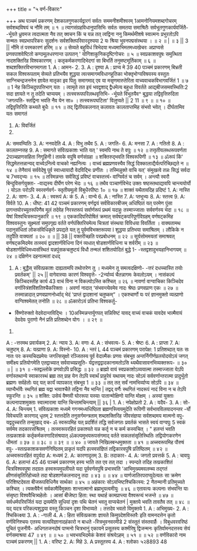 +++
title = "५ वर्ण-विकारः"

+++
अथ पञ्चमं प्रकरणम् 
देशकालगुणकार्यद्वारगं 
सर्वतः सममनीशमीश्वरम् 
1आमनोनियमशब्दगोचरम् 
सर्वशब्दविषयं च नौमि तम् ॥ १ ॥ 
त्यागसंग्रहविधानुपासिभिः 
सर्वतः समतया समाश्रितैः 
सर्वभूतगुणकार्यवर्जितै- 
-र्भूयते ध्रुवमज त्वदात्मता 
नैव तत् क्वचन किं च यन्न तत् 
त्वद्विना ननु किमर्थमीशषे 
स्वात्मनः प्रभुरतोऽपि सन्मतः 
स्वप्रभापरिकरः सुदर्शनः 
सर्वशक्तिपरिवारदृश्यया 2 
यः श्रिया भुवनपद्मसंस्थया । 
॥ २ ॥ 
| 
॥ ३ || 3 || 
नौमि तं परमकारणं हरिम् ॥ ४ ॥ 
सेव्यते बहुविधं त्रिभेदया 
मध्यमाभिमतमध्यखेचरः 
अप्राप्यसे प्रणवपाशवेष्टितो 
कण्ठमूलधरणान्त उत्पतन् 
' 
योगिशाकुनिकदृष्टिगोचरः ॥ ५ ॥ 
स्वप्रकाशवपुषः समुत्थिता 
नादशक्तिरिह विश्वकारणम् । 
कतृकर्मकरणादिभेदगां 
सा बिभर्ति तनुमष्टमूर्तिकाम् ॥ ६ ॥ 
शब्दशक्तिरविभागमागता 
1. 
A : आमन- 
2. 
3. 
A : दृश्या A : प्राप्य मे 
39 
40 
पञ्चमं प्रकारणम् 
बिभ्रती सकल विश्वरूपताम् 
सेव्यते प्रतिभयैव शुद्धया 
त्वत्समागमविधानहूतिका 
भोक्तृभोग्यविषयस्य वस्तुतः 
साग्निचन्द्रजननेन ज्ञायेत 
मातृका इव पितुः समागमाद् 
एव या मसृणमारुतेरिता 
वाच्यवाचकविभागवर्जितं 1 
॥ ७ ॥ 
1 
नेह किञ्चिदुपपत्तिभाग् यतः । 
त्वामृते तत इयं भवद्वशाद् 
द्वैधमेत्य बहुधा विवर्तते 
आद्यबीजसमवस्थिति:2 सदा 
ज्ञायते न तु तदेति चाप्ययम् । 
तत्स्वरूपपरिलब्धवृत्तिभि- 
-र्भूयते विभुतयैव^ बुद्धया 
तद्विवृत्तिरुदिता 'जगत्पति- 
स्तद्विना भवति नैव येन सा० । 
तत्स्वरूपघटिता' विलुप्यते 
|| 2 11 
॥ ९ ॥ 
॥ १० ॥ 
तद्विवृत्तिरिति कथ्यते बुधैः ॥ ११ ॥ 
तद् द्वितीयकलनात् कलावतः 
कालताप्तमिह संभवो भवेत् । 
दीर्घतामिव यतः समागतं‍ 
1. A: विवर्जितं 
2. 
A: समवम्यितिः 
3. A: ननवदेति 
4. 
A : विभु तथैव 
5. 
A : जगति- 
6. 
A: मनसा 
7. 
A : गतितो 
8. 
A : कालतम्नत्तह 
9. 
A : समागते 
संवित्प्रकाशः 
भाति यत् ' स्वमपि नाथ ते वपुः ॥ १२ ॥ 
तत्तृतीयलब्धरूपवर्णता 
2पञ्चप्राणसहिता निगूहिनी I 
तावके वपुषि वर्णसंग्रहा 
॥ 
शक्तिरुद्भवति विश्वरूपिणी ॥ १३ ॥ 
ॐरूपं किं' सिद्धमेतत्तन्नान्यद् 
वाच्येऽनित्ये वाचको नह्यनित्यः । 
वाच्यं ब्रह्मप्रणवस्यैव सिद्धं 
दिक्कालाद्यैर्यत्परिच्छिद्यते न ॥ १४ ॥ 
तेनैवायं सर्ववेदेषु पूर्व 
स्वाध्यायादौ वेदविद्भिः प्रणीतः । 
तस्मिन्नुक्ते वाचि यत्' संमुखत्वे 
तन्नः सिद्धं सर्वदा च 7भवद्भ्यः ॥ १५ ॥ 
तस्मिन्नन्तः सर्वसिद्धं प्रविष्टं 
वाचस्तत्त्वं॰ वाग्विर्वतं च सर्वम् । 
अन्त्यौ स्वरौ बिन्दुविसर्गयुक्ता- 
-वाद्यस्य दीर्घेण परेण भेदः ॥ १६ ॥ 
तथैव पञ्चार्णविभेद उक्तः 
षष्ठस्तथाद्यावपि चान्त्ययोर्यो । 
योऽतः परोऽपि स्वरवर्णवर्ग- 
स्तृतीयमूलो विबुधैरपीष्टः 1० ॥ १७ ॥ 
शाक्तं यथैतावदिह प्रदिष्टं 
1. 
A: नास्ति 
2. 
A: साण- 
3. 
4. 
A : स्वरूपं 
A: कं 
5. 
A : वान्ये 
6. 
A : नास्ति 
7. A: प्तभूभ्यः 
8. A: स्तत्त्व 9. A: विर्वते 
10. A : धीष्ट: 
41 
42 
पञ्चमं प्रकारणम् 
वर्णद्वयं सर्वविकारबीजम् 
अधिष्ठितं यत् परमेण पुंसा 
प्रागन्तयोरच्युतरूपिणैव 
मूलं तदेवेह निरस्तरूपं 
सर्वार्णरूपं प्रथमं यदाहुः 
तस्माज्जाताः सर्ववर्णस्य भेदा 
॥ १८ ॥ 
येषां विश्वचित्ररूपानुकारि ॥ १९ ॥ 
एककादिपरिपोषितं क्रमात् 
सर्वषट्कपरिपूर्णविग्रहम् 
वर्णषट्कमिह विश्ववस्तुनः 
सूक्ष्मतां समुपगृह्य वर्तते 
वर्णपंक्तिरियमेत्य चित्रतां 
संस्थया विविधया विवर्तिता । 
वाक्यतामथ पदानुसंधितां 
लोकसंविधिकृते प्रपद्यते 
यत् तु पूर्वमविभक्तरूपया 
I 
शुद्धया प्रतिभया समाश्रितम् । 
लौकिके न तदुपैति वाक्यतां 
॥ २० ॥ 
॥ 
|| 38 || 
वक्तरीच्छति परप्रबोधनम् ॥ २२ ॥ 
सूर्यसोममयतां समाश्रवत् 
वर्णषट्कमिदमेव तत्स्वयं 
द्वादशार्णविधिना दिनं व्यधात् 
षोडशार्णविधिना च शर्वरीम् ॥ २३ ॥ 
षोडशार्णविधिमध्यसंस्थितं 
यन्नपुंसकचतुष्टयं विधौ 
तन्मलं शशितयोदितं बुद्धे 1- 
-स्तद्वशादुभयहानिभागयम् ॥ २४ ॥ 
दक्षिणेन दहनात्मतां दधद् 
1. A : बुद्धैस् 
संवित्प्रकाशः 
दाह्यतामपि तथोत्तरेण तु । 
मध्यमेन तु समत्वदक्षिणो- 
-त्तरं दधच्चास्ति तयोः प्रवर्तकम्' || २५ || 
वागेवास्याः कारणं विश्ववृत्ते- 
-2र्न्याय्यं चैतन्नागमः केवलोऽयम् । 
नासंकल्पं किञ्चिदस्तीह कार्य 
43 
वाचं विना न विकल्पोऽस्ति कश्चित् ॥ २६ ॥ 
नावर्णा वाग्वाचिका किञ्चिदेव 
वर्णास्त्रिंशविंशतिश्चैकरिक्ताः । 
अवर्णा नादात् ‘संभवन्त्येवमेव 
नादः श्रेष्ठः प्रणवप्राण एकः ॥ २७ ॥ 
तस्मान्नादात् प्रणवप्राणनोर्ध्वाद् 
भेदं 'प्राप्तं द्वादशानां चतुष्कम्” । 
एकश्चार्णो यः परं ज्ञानमुक्तो 
व्यत्प्राणो वाग्विश्वमेतत् तनोति ॥ २८ ॥ 
ॐकारोऽयं प्रतिभा विश्वकर्तु- 
- र्विष्णोरुक्तो वेदवेदान्तविद्भिः । 
10अस्मिन्नन्तर्युगपत् सन्निविष्टं 
यावद् वाच्यं वाचकं यावदेव 
भात्मैवायं देवदेवः पुराणो 
नैनं प्रति प्रतिशब्देन योगः । 
॥ २९ ॥ 
1. 
A : -त्तरमथ प्रवार्यकम् 
2. 
A: न्याय 
3. A: वणाः 
4. 
A : संभवत्य- 
5. A : श्रेष्टः 
6. 
A : प्राप्ता 
7. A: चतुष्टम् 
8. A: यत्प्राणा 
9. 
A: विस्नो- 
10. A : न्तरं 
L 
44 
पञ्चमं प्रकारणम् 
परापेक्ष: 1 प्रतिशब्दात् यतः सः 
नातः परः कस्यचिदप्रमेयः 
जगत्सिसृक्षो रञ्जितस्य पूर्व 
वेदात्मैकः प्रणवः संबभूव 
अन्तर्निगीर्णप्रलयोदयोऽयं 
जगत् समीक्ष्य प्रतियोगमेति 
एतद्वाच्यात् सर्ववाच्यप्रसूति- 
र्यद्वत्तद्वद्वादकानामतोऽसि 
थ्यथैवासावनभिव्यक्तरूप- 
॥ ३० ॥ 
| 
॥ ३१ ॥ 
-स्तद्वल्लोके प्रणवोऽपि प्रसिद्धः ॥ ३२ ॥ 
ब्राह्मो वायं स्वप्रकाशोऽव्ययात्मा 
तस्माज्जाता येऽपि वर्णास्तथान्ये 
स्वाकारस्थं ब्रह्म तत् प्राह येन 
तेऽपि स्वार्थं प्राहुरेवं यथायम् 
नादः सोऽयं सर्ववर्णान्तरात्मा 
प्रादुर्भूतो ब्रह्मणः सर्वहेतोः 
यद् यत् कार्यं व्यापकात् संबभूव 
1 
॥ ३३ ॥ 
तत् तत् सर्वं नामभिर्व्याप्य सोऽपि ॥ ३४ ॥ 
व्याप्यैर्भावैः स्थगितं ब्रह्म यद्वा 
भावाश्चैते तद्विना नैव भान्ति | 
तद्वद् वर्णैः स्थगितं नादरूपं 
नादं विना न च तेऽपि स्फुरन्ति ॥ ३५ ॥ 
शक्ति: उसेयं वैष्णवी घोररूपा 
यस्याः पातान्मोक्षिणो यान्ति मोक्षम् । 
अस्यां युक्ताः कल्पनापाशमुक्ताः 
स्वात्मारामा यान्ति चिन्तामचिन्त्याम् || ३६ | 
1. 
A : नपेक्षोप्रतो 
2. 
A : यदैव- 
3. 
A : सो- 
4. A: चिन्त्यम् 
1. 
संवित्प्रकाशः 
मध्यमे गगनमध्यधिष्ठिता 
ब्रह्मणस्त्वियमुदेति रूपिणी 
सर्वभावविलयादनन्तर 
-र्यो विवेचयति कारणाद् धृतम् 2 
स्तत्तदेति तनुसर्गमन्त्रताम् 
शब्दशक्तिरिह जीवसंज्ञया 
सर्वशब्दमय मात्मनो वपु- 
यद्वदुच्चरति तन्मुखाद् वच- 
ॐ स्वरूपमिह यत् प्रदर्शितं 
तद्धि सर्वजगतः प्रवर्तकं 
भासते स्वयं वाग्वपुः 5 स्वकं 
सर्वमेव तदकारसंश्रितम् । 
तत्स्वरूपरहितं प्रकाश्यते 
यन्न कर्तृ न च कर्म कस्यचित् । 
" हलन्तं भवति तत्प्रकाशकं 
कर्तृकर्मकरणादिसंश्रयात् 
ॐकल्पमुभयरूपसंगमाद् 
वर्तते सकलसंसृतिस्थितिः 
तद्वियोगकरणेन धीमतां 
॥ ३७ ॥ 
॥ ३८ ॥ 
॥ ३९ ॥ 
॥ ४० ॥ 
जायते निखिलबन्धमुक्तता ॥ ४१ ॥ 
अच्स्वरूपमिह पौरुषं वपु- 
-स्तत्प्रकाशकसवर्णनिष्ठितम् 
प्राकृतं यदपि हल्स्वसंज्ञितं 
तद्विकारवपुषि प्रतिष्ठितम् ॥ ४२ ॥ 
अच्स्वरूपरहितं वपुर्यदा 
A: मध्यमं 
2. 
A: कारणादृतम् 
3. 
B: तदाकार- 
4. 
A: जगतो प्रवत्तर्क 
5. 
A : चावपुः 
6. A: हलान्तं 
45 
46 
पञ्चमं प्रकारणम् 
हस्य भाति तत एव तत् तदा । 
स्पन्दते तदिह तत्प्रकाशितं 
चित्रविश्ववपुषा तदग्रतः 
हस्वरूपमुपलीयते यदा 
पूर्ववर्णवपुषि प्रभास्वति 
'आभिमुख्यमवलम्ब्य तद्गतं 
क्षीणसंसृतिरिहोच्यते तदा 
षोडशार्णकलनादनु तदा 
॥ ४३ ॥ 
॥ ४४ ॥ 
यार्णजातिरपराप्युदेत्यतः 
सा क्रमेण परिशिष्टदेवता 
बीजरूपविधिनैव सार्थका 
॥ ४५ ॥ 
अहंकारः सोऽयभिष्टश्चिकित्स्य: 2 
नैतन्मानी प्रतिमुच्यते कश्चित् । 
त्यक्त्वैवैनं सर्वकामैर्विमुक्ताः 
शान्तात्मानो ब्रह्मभूयत्वमीयुः ॥ ४६ ॥ 
एतावत्यः कल्पनाः संभवन्ति 
याः संसृष्टा विश्ववैचित्र्यहेतोः । 
आसां बीजेष्टा हिता: स्था यथार्ह 
कामप्राप्त्या वैश्वरूप्यं भजन्ते ॥ ४७ ॥ 
सर्वधर्मपरिवर्जितं यदा 
द्रव्यमेति सुधियां दृशः पथि 
चेतनं भवतु वाप्यचेतनं 
| 
मुक्तये भवति तावतैव तत् ॥ ४८ ॥ 
यद् यदत्र परिकल्पशुद्धया 
वस्तु किञ्चन दृशा विभाव्यते । 
तत्तदेव भवतो विमुक्तये 
1. 
A : अभिमुख्य- 
2. 
A : श्चिकित्क्ष्या 
3. 
A : -गाली 
4. 
A : हिता 
संवित्प्रकाशः 
ज्ञायते किमुपदेशविस्तरैः 
इति वामनदत्तेन कृतो वर्णविनिश्चयः एतस्य सत्यविज्ञानादहंकारो न बाधते 
-स्त्रिभुवनवरमीडे 2 संस्तुतं संस्तवार्हैः । 
विबुधवरवरिष्ठं पूचितं पूजनीयै- 
अधिगतजनदोषं पाप्मनो चित्रभानुं 
एकायने प्रसूतस्य कश्मीरेषु द्विजन्मनः 
कृतिर्वामनदत्तस्य सेयं वर्णसमाश्रया 
47 
॥ ४९ ॥ 
॥ ५० ॥ 
भवभयभिदमेकं केशवं संश्रयेऽहम् ॥ ५१ ॥ 
॥ ५२ ॥ 
वर्णविकारो नाम पञ्चमं प्रकरणम् || 
1. 
A : वरिष्ट 2. A: मिहे 
3. A प्रस्तूतस्य 
4. 
A : श्लोकाः ५२8893 
48 
